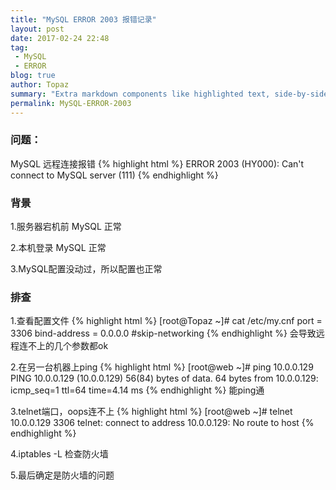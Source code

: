 ```yaml
---
title: "MySQL ERROR 2003 报错记录"
layout: post
date: 2017-02-24 22:48
tag:
 - MySQL
 - ERROR
blog: true
author: Topaz
summary: "Extra markdown components like highlighted text, side-by-side items, starring/highlighting a blog or project, and embedding gists, videos etc"
permalink: MySQL-ERROR-2003
---
```


### 问题：
MySQL 远程连接报错 
{% highlight html %}
ERROR 2003 (HY000): Can't connect to MySQL server (111)
{% endhighlight %}

### 背景
1.服务器宕机前 MySQL 正常

2.本机登录 MySQL 正常

3.MySQL配置没动过，所以配置也正常

### 排查
1.查看配置文件
	{% highlight html %}
	[root@Topaz ~]# cat /etc/my.cnf	
	port = 3306
	bind-address = 0.0.0.0
	#skip-networking
	{% endhighlight %}
会导致远程连不上的几个参数都ok
	

2.在另一台机器上ping
	{% highlight html %}
	[root@web ~]# ping 10.0.0.129
	PING 10.0.0.129 (10.0.0.129) 56(84) bytes of data.
	64 bytes from 10.0.0.129: icmp_seq=1 ttl=64 time=4.14 ms
	{% endhighlight %}
能ping通

3.telnet端口，oops连不上
	{% highlight html %}
	[root@web ~]# telnet 10.0.0.129 3306
	telnet: connect to address 10.0.0.129: No route to host
	{% endhighlight %}

4.iptables -L 检查防火墙

5.最后确定是防火墙的问题



